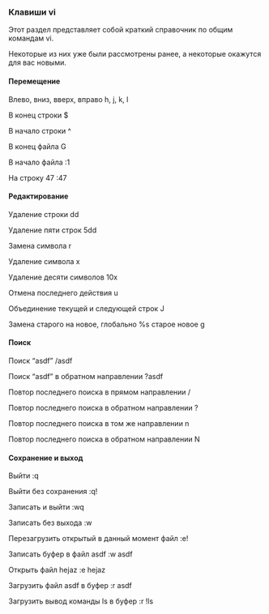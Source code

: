 ### Клавиши vi

Этот раздел представляет собой краткий справочник по общим командам vi.

Некоторые из них уже были рассмотрены ранее, а некоторые окажутся для вас новыми.

#### Перемещение

Влево, вниз, вверх, вправо	h, j, k, l

В конец строки	$

В начало строки	^

В конец файла	G

В начало файла	:1

На строку 47	:47

#### Редактирование

Удаление строки	dd

Удаление пяти строк	5dd

Замена символа	r

Удаление символа	x

Удаление десяти символов	10x

Отмена последнего действия	u

Объединение текущей и следующей строк	J

Замена старого на новое, глобально	%s старое новое g

#### Поиск

Поиск “asdf”	/asdf

Поиск “asdf” в обратном направлении	?asdf

Повтор последнего поиска в прямом направлении	/

Повтор последнего поиска в обратном направлении	?

Повтор последнего поиска в том же направлении	n

Повтор последнего поиска в обратном направлении	N

#### Сохранение и выход

Выйти	:q

Выйти без сохранения	:q!

Записать и выйти	:wq

Записать без выхода	:w

Перезагрузить открытый в данный момент файл	:e!

Записать буфер в файл asdf	:w asdf

Открыть файл hejaz	:e hejaz

Загрузить файл asdf в буфер	:r asdf

Загрузить вывод команды ls в буфер	:r !ls

